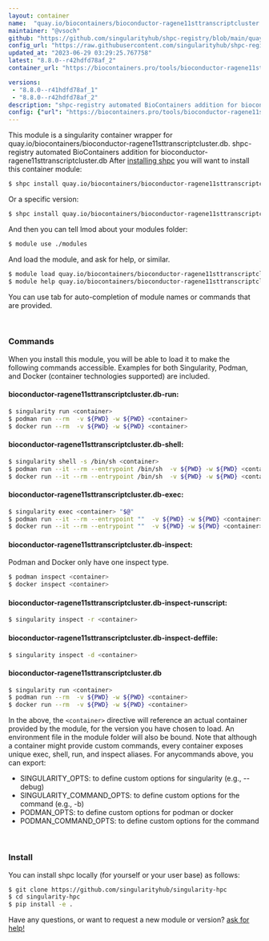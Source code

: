 ```yaml
---
layout: container
name:  "quay.io/biocontainers/bioconductor-ragene11sttranscriptcluster.db"
maintainer: "@vsoch"
github: "https://github.com/singularityhub/shpc-registry/blob/main/quay.io/biocontainers/bioconductor-ragene11sttranscriptcluster.db/container.yaml"
config_url: "https://raw.githubusercontent.com/singularityhub/shpc-registry/main/quay.io/biocontainers/bioconductor-ragene11sttranscriptcluster.db/container.yaml"
updated_at: "2023-06-29 03:29:25.767758"
latest: "8.8.0--r42hdfd78af_2"
container_url: "https://biocontainers.pro/tools/bioconductor-ragene11sttranscriptcluster.db"

versions:
 - "8.8.0--r41hdfd78af_1"
 - "8.8.0--r42hdfd78af_2"
description: "shpc-registry automated BioContainers addition for bioconductor-ragene11sttranscriptcluster.db"
config: {"url": "https://biocontainers.pro/tools/bioconductor-ragene11sttranscriptcluster.db", "maintainer": "@vsoch", "description": "shpc-registry automated BioContainers addition for bioconductor-ragene11sttranscriptcluster.db", "latest": {"8.8.0--r42hdfd78af_2": "sha256:b9065416244b9dc16a6b7ac09ae996a55c01a7f08b9fab0621d9f219118a04d5"}, "tags": {"8.8.0--r41hdfd78af_1": "sha256:92df2c006287931614075cc75b5810d0c020b9ab2825d2ea70bde6394712882c", "8.8.0--r42hdfd78af_2": "sha256:b9065416244b9dc16a6b7ac09ae996a55c01a7f08b9fab0621d9f219118a04d5"}, "docker": "quay.io/biocontainers/bioconductor-ragene11sttranscriptcluster.db"}
---
```


This module is a singularity container wrapper for quay.io/biocontainers/bioconductor-ragene11sttranscriptcluster.db.
shpc-registry automated BioContainers addition for bioconductor-ragene11sttranscriptcluster.db
After [installing shpc](#install) you will want to install this container module:


```bash
$ shpc install quay.io/biocontainers/bioconductor-ragene11sttranscriptcluster.db
```

Or a specific version:

```bash
$ shpc install quay.io/biocontainers/bioconductor-ragene11sttranscriptcluster.db:8.8.0--r42hdfd78af_2
```

And then you can tell lmod about your modules folder:

```bash
$ module use ./modules
```

And load the module, and ask for help, or similar.

```bash
$ module load quay.io/biocontainers/bioconductor-ragene11sttranscriptcluster.db/8.8.0--r42hdfd78af_2
$ module help quay.io/biocontainers/bioconductor-ragene11sttranscriptcluster.db/8.8.0--r42hdfd78af_2
```

You can use tab for auto-completion of module names or commands that are provided.

<br>

### Commands

When you install this module, you will be able to load it to make the following commands accessible.
Examples for both Singularity, Podman, and Docker (container technologies supported) are included.

#### bioconductor-ragene11sttranscriptcluster.db-run:

```bash
$ singularity run <container>
$ podman run --rm  -v ${PWD} -w ${PWD} <container>
$ docker run --rm  -v ${PWD} -w ${PWD} <container>
```

#### bioconductor-ragene11sttranscriptcluster.db-shell:

```bash
$ singularity shell -s /bin/sh <container>
$ podman run --it --rm --entrypoint /bin/sh  -v ${PWD} -w ${PWD} <container>
$ docker run --it --rm --entrypoint /bin/sh  -v ${PWD} -w ${PWD} <container>
```

#### bioconductor-ragene11sttranscriptcluster.db-exec:

```bash
$ singularity exec <container> "$@"
$ podman run --it --rm --entrypoint ""  -v ${PWD} -w ${PWD} <container> "$@"
$ docker run --it --rm --entrypoint ""  -v ${PWD} -w ${PWD} <container> "$@"
```

#### bioconductor-ragene11sttranscriptcluster.db-inspect:

Podman and Docker only have one inspect type.

```bash
$ podman inspect <container>
$ docker inspect <container>
```

#### bioconductor-ragene11sttranscriptcluster.db-inspect-runscript:

```bash
$ singularity inspect -r <container>
```

#### bioconductor-ragene11sttranscriptcluster.db-inspect-deffile:

```bash
$ singularity inspect -d <container>
```



#### bioconductor-ragene11sttranscriptcluster.db

```bash
$ singularity run <container>
$ podman run --rm  -v ${PWD} -w ${PWD} <container>
$ docker run --rm  -v ${PWD} -w ${PWD} <container>
```


In the above, the `<container>` directive will reference an actual container provided
by the module, for the version you have chosen to load. An environment file in the
module folder will also be bound. Note that although a container
might provide custom commands, every container exposes unique exec, shell, run, and
inspect aliases. For anycommands above, you can export:

 - SINGULARITY_OPTS: to define custom options for singularity (e.g., --debug)
 - SINGULARITY_COMMAND_OPTS: to define custom options for the command (e.g., -b)
 - PODMAN_OPTS: to define custom options for podman or docker
 - PODMAN_COMMAND_OPTS: to define custom options for the command

<br>

### Install

You can install shpc locally (for yourself or your user base) as follows:

```bash
$ git clone https://github.com/singularityhub/singularity-hpc
$ cd singularity-hpc
$ pip install -e .
```

Have any questions, or want to request a new module or version? [ask for help!](https://github.com/singularityhub/singularity-hpc/issues)